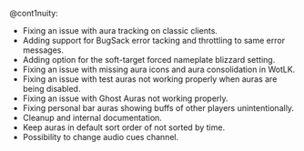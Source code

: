 @cont1nuity:
- Fixing an issue with aura tracking on classic clients.
- Adding support for BugSack error tacking and throttling to same error messages.
- Adding option for the soft-target forced nameplate blizzard setting.
- Fixing an issue with missing aura icons and aura consolidation in WotLK.
- Fixing an issue with test auras not working properly when auras are being disabled.
- Fixing an issue with Ghost Auras not working properly.
- Fixing personal bar auras showing buffs of other players unintentionally.
- Cleanup and internal documentation.
- Keep auras in default sort order of not sorted by time.
- Possibility to change audio cues channel.

